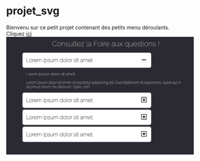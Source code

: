 ﻿# projet_svg
Bienvenu sur ce petit projet contenant des petits menu déroulants.<br>
Cliquez [ici](https://theocou.github.io/projet_svg/)
![preview](./asset/preview.png)
